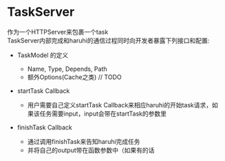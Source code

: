 # TaskServer
作为一个HTTPServer来包裹一个task  
TaskServer内部完成和haruhi的通信过程同时向开发者暴露下列接口和配置:  

* TaskModel 的定义
  * Name, Type, Depends, Path
  * 额外Options(Cache之类) // TODO

* startTask Callback
  * 用户需要自己定义startTask
    Callback来相应haruhi的开始task请求，如果该任务需要input，input会带在startTask的参数里
* finishTask Callback
  * 通过调用finishTask来告知haruhi完成任务
  * 并将自己的output带在函数参数中（如果有的话
